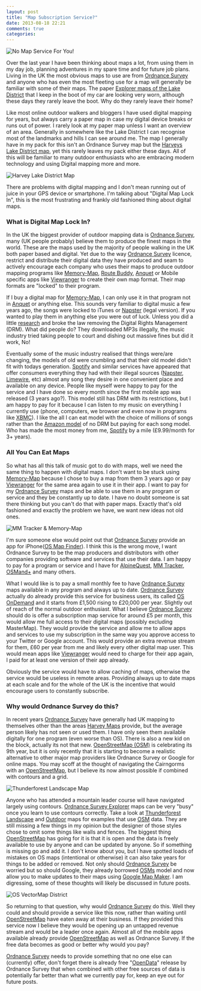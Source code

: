 ```yaml
---
layout: post
title: "Map Subscription Service?"
date: 2013-08-18 22:21
comments: true
categories: 
---
```

![No Map Service For You!](https://dl.dropboxusercontent.com/u/2657852/website/images/MapNoService.jpg)

Over the last year I have been thinking about maps a lot, from using them in my day job, planning adventures in my spare time and for future job plans. Living in the UK the most obvious maps to use are from [Ordnance Survey][1] and anyone who has even the most fleeting use for a map will generally be familiar with some of their maps. The paper [Explorer maps of the Lake District][7] that I keep in the boot of my car are looking very worn, although these days they rarely leave the boot. Why do they rarely leave their home?

Like most online outdoor walkers and bloggers I have used digital mapping for years, but always carry a paper map in case my digital device breaks or runs out of power. I rarely look at my paper map unless I want an overview of an area. Generally in somewhere like the Lake District I can recognise most of the landmarks and hills I can see around me. The map I generally have in my pack for this isn't an Ordnance Survey map but the [Harveys Lake District map][6], yet this rarely leaves my pack either these days. All of this will be familiar to many outdoor enthusiasts who are embracing modern technology and using Digital mapping more and more.

![Harvey Lake District Map](https://dl.dropboxusercontent.com/u/2657852/website/images/HarveyLakeDistrict.jpg)

There are problems with digital mapping and I don't mean running out of juice in your GPS device or smartphone. I'm talking about "Digital Map Lock In", this is the most frustrating and frankly old fashioned thing about digital maps.

### What is Digital Map Lock In?

In the UK the biggest provider of outdoor mapping data is [Ordnance Survey][1], many (UK people probably) believe them to produce the finest maps in the world. These are the maps used by the majority of people walking in the UK both paper based and digital. Yet due to the way [Ordnance Survey][1] licence, restrict and distribute their digital data they have produced and seam to actively encourage each company who uses their maps to produce outdoor mapping programs like [Memory-Map][8], [Route Buddy][10], [Anquet][9] or Mobile specific apps like [Viewranger][11] to create their own map format. Their map formats are "locked" to their program. 

If I buy a digital map for [Memory-Map][8], I can only use it in that program not in [Anquet][9] or anything else. This sounds very familiar to digital music a few years ago, the songs were locked to iTunes or [Napster][13] (legal version). If you wanted to play them in anything else you were out of luck. Unless you did a little [research][16] and broke the law removing the Digital Rights Management (DRM). What did people do? They downloaded MP3s illegally, the music industry tried taking people to court and dishing out massive fines but did it work, No!

Eventually some of the music industry realised that things were/are changing, the models of old were crumbling and that their old model didn't fit with todays generation. [Spotify][17] and similar services have appeared that offer consumers everything they had with their illegal sources ([Napster][12], [Limewire][14], etc) almost any song they desire in one convenient place and available on any device. People like myself were happy to pay for the service and I have done so every month since the first mobile app was released (3 years ago?). This model still has DRM with its restrictions, but I am happy to pay for it because I can listen to my music on everything I currently use (phone, computers, we browser and even now in programs like [XBMC][18]). I like the all I can eat model with the choice of millions of songs rather than the [Amazon model][19] of no DRM but paying for each song model. Who has made the most money from me, [Spotify][17] by a mile (£9.99/month for 3+ years).

### All You Can Eat Maps

So what has all this talk of music got to do with maps, well we need the same thing to happen with digital maps. I don't want to be stuck using [Memory-Map][8] because I chose to buy a map from them 3 years ago or pay [Viewranger][11] for the same area again to use it in their app. I want to pay for my [Ordnance Survey][1] maps and be able to use them in any program or service and they be constantly up to date. I have no doubt someone is sat there thinking but you can't do that with paper maps. Exactly that's old fashioned and exactly the problem we have, we want new ideas not old ones.

![MM Tracker & Memory-Map](https://dl.dropboxusercontent.com/u/2657852/website/images/Mapping-Evolution-2011-009.jpg)

I'm sure someone else would point out that [Ordnance Survey][1] provide an app for iPhone([OS Map Finder][15]). I think this is the wrong move, I want Ordnance Survey to be the map producers and distributors with other companies providing software and services that use their data. I am happy to pay for a program or service and I have for [AlpineQuest][3], [MM Tracker][20], [OSMand+][21] and many others. 

What I would like is to pay a small monthly fee to have [Ordnance Survey][1] maps available in any program and always up to date. [Ordnance Survey][1] actually do already provide this service for business users, its called [OS OnDemand][22] and it starts from £1,500 rising to £20,000 per year. Slightly out of reach of the normal outdoor enthusiast. What I believe [Ordnance Survey][1] should do is offer a subscription map service for around £5 per month, this would allow me full access to their digital maps (possibly excluding MasterMap). They would provide the service and allow me to allow apps and services to use my subscription in the same way you approve access to your Twitter or Google account. This would provide an extra revenue stream for them, £60 per year from me and likely every other digital map user. This would mean apps like [Viewranger][11] would need to charge for their app again, I paid for at least one version of their app already.

Obviously the service would have to allow caching of maps, otherwise the service would be useless in remote areas. Providing always up to date maps at each scale and for the whole of the UK is the incentive that would encourage users to constantly subscribe.

### Why would Ordnance Survey do this?

In recent years [Ordnance Survey][1] have generally had UK mapping to themselves other than the areas [Harvey Maps][5] provide, but the average person likely has not seen or used them. I have only seen them available digitally for one program (even worse than OS). There is also a new kid on the block, actually its not that new. [OpenStreetMap (OSM)][2] is celebrating its 9th year, but it is only recently that it is starting to become a realistic alternative to other major map providers like Ordnance Survey or Google for online maps. You may scoff at the thought of navigating the Cairngorms with an [OpenStreetMap][2], but I believe its now almost possible if combined with contours and a grid. 

![Thunderforest Landscape Map](https://dl.dropboxusercontent.com/u/2657852/website/images/landscape.jpg)

Anyone who has attended a mountain leader course will have navigated largely using contours. [Ordnance Survey Explorer][7] maps can be very "busy" once you learn to use contours correctly. Take a look at [Thunderforest][23] [Landscape][24] and [Outdoor][25] maps for examples that use [OSM][2] data. They are still missing a few things in my opinion but the designer of those styles chose to omit some things like walls and fences. The biggest thing [OpenStreetMap][2] has going for it is that it is open and the data is freely available to use by anyone and can be updated by anyone. So if something is missing go and add it. I don't know about you, but I have spotted loads of mistakes on OS maps (intentional or otherwise) it can also take years for things to be added or removed. Not only should [Ordnance Survey][1] be worried but so should Google, they already borrowed [OSMs][2] model and now allow you to make updates to their maps using [Google Map Maker][4]. I am digressing, some of these thoughts will likely be discussed in future posts.

![OS VectorMap District](https://dl.dropboxusercontent.com/u/2657852/website/images/OSVectorMapDistrict.jpg)

So returning to that question, why would [Ordnance Survey][1] do this. Well they could and should provide a service like this now, rather than waiting until [OpenStreetMap][2] have eaten away at their business. If they provided this service now I believe they would be opening up an untapped revenue stream and would be a leader once again. Almost all of the mobile apps available already provide [OpenStreetMap][2] as well as Ordnance Survey. If the free data becomes as good or better why would you pay?

[Ordnance Survey][1] needs to provide something that no one else can (currently) offer, don't forget there is already free "[OpenData][26]" release by Ordnance Survey that when combined with other free sources of data is potentially far better than what we currently pay for, keep an eye out for future posts.

[1]: http://www.ordnancesurvey.co.uk/   "Ordnance Survey"
[2]: http://http://www.openstreetmap.org/   "OpenStreetMap"
[3]: http://alpinequest.psyberia.net/   "AlpineQuest"
[4]: http://www.google.co.uk/mapmaker   "Google Map Maker"
[5]: http://www.harveymaps.co.uk/   "Harvey Maps"
[6]: http://rcm-eu.amazon-adsystem.com/e/cm?lt1=_blank&bc1=000000&IS2=1&bg1=FFFFFF&fc1=000000&lc1=0000FF&t=faitocom-21&o=2&p=8&l=as4&m=amazon&f=ifr&ref=ss_til&asins=1851374671    "Harvey Lake District Map"
[7]: http://www.amazon.co.uk/s/?_encoding=UTF8&camp=1634&creative=19450&field-keywords=explorer%20lake%20district&linkCode=ur2&rh=i%3Aaps%2Ck%3Aexplorer%20lake%20district&sprefix=explorer%20lake%20%2Caps%2C169&tag=faitocom-21&url=search-alias%3Daps  "OS Lake District Maps"
[8]: http://www.memory-map.co.uk/   "Memory-map"
[9]: http://www.anquet.com/ "Anquet"
[10]: http://www.routebuddy.com/    "RouteBuddy"
[11]: http://www.viewranger.com/    "Viewranger"
[12]: http://en.wikipedia.org/wiki/Napster  "Wikipedia - Napster"
[13]: http://www.napster.com/   "Napster"
[14]: http://www.limewire.com/  "Limewire"
[15]: https://itunes.apple.com/gb/app/os-mapfinder/id577097874?mt=8 "OS MapFinder"
[16]: http://digiex.net/downloads/download-center-2-0/applications/11796-requiem-4-1-remove-itunes-drm-fairplay-music-video-books.html "Remove Apple DRM"
[17]: http://www.spotify.com    "Spotify"
[18]: http://xbmc.org/  "XBMC"
[19]: http://www.amazon.co.uk/MP3-Music-Download/b/?_encoding=UTF8&camp=1634&creative=19450&linkCode=ur2&node=77197031&tag=faitocom-21    "Amazon MP3 Store"
[20]: https://sites.google.com/site/mmtrackerinfo/  "MM Tracker"
[21]: http://osmand.net/    "OsmAnd"
[22]: http://www.ordnancesurvey.co.uk/business-and-government/products/os-ondemand/index.html   "OS OnDemand"
[23]: http://www.thunderforest.com/ "Thunderforest"
[24]: http://www.thunderforest.com/landscape/   "Thunderforest Landscape"

[25]: http://www.thunderforest.com/outdoors/    "Thunderforest Outdoors"
[26]: http://www.ordnancesurvey.co.uk/business-and-government/products/opendata-products.html   "OS OpenData"